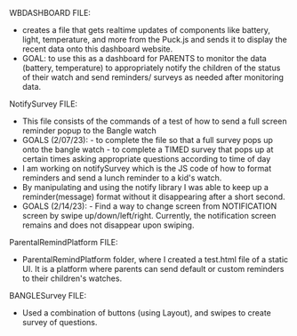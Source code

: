 WBDASHBOARD FILE:

- creates a file that gets realtime updates of components like battery, light, temperature, and more from the Puck.js
 and sends it to display the recent data onto this dashboard website.
 - GOAL: to use this as a dashboard for PARENTS to monitor the data (battery, temperature) to appropriately notify the children 
of the status of their watch and send reminders/ surveys as needed after monitoring data.


NotifySurvey FILE: 
- This file consists of the commands of a test of how to send a full screen reminder popup to the Bangle watch 
- GOALS (2/07/23): 
        - to complete the file so that a full survey pops up onto the bangle watch
        -  to complete a TIMED survey that pops up at certain times asking appropriate questions according to time of day
- I am  working on notifySurvey which is the JS code of how to format reminders and send a lunch reminder to a kid's watch.
- By manipulating and using the notify library I was able to keep up a reminder(message) format without it disappearing after a short second. 
- GOALS (2/14/23):
         - Find a way to change screen from NOTIFICATION screen by swipe up/down/left/right. Currently, the notification screen remains and does not   disappear upon swiping.
         
        
ParentalRemindPlatform FILE:
- ParentalRemindPlatform folder, where I created a test.html file of a static UI. It is a platform where parents can send default or custom reminders to their children's watches. 

BANGLESurvey FILE:
- Used a combination of buttons (using Layout), and swipes to create survey of questions.
